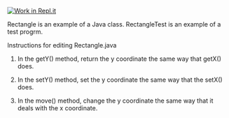 [![Work in Repl.it](https://classroom.github.com/assets/work-in-replit-14baed9a392b3a25080506f3b7b6d57f295ec2978f6f33ec97e36a161684cbe9.svg)](https://classroom.github.com/online_ide?assignment_repo_id=3382105&assignment_repo_type=AssignmentRepo)

Rectangle is an example of a Java class.
RectangleTest is an example of a test progrm.

Instructions for editing Rectangle.java

1.  In the getY() method, return the y coordinate the same way that getX() does.

2.  In the setY() method, set the y coordinate the same way that the setX() does.

3.  In the move() method, change the y coordinate the same way that it deals with the x coordinate.